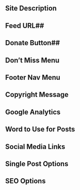 ## Site Description
## Feed URL## 
## Donate Button## 
## Don’t Miss Menu
## Footer Nav Menu
## Copyright Message
## Google Analytics
## Word to Use for Posts
## Social Media Links
## Single Post Options
## SEO Options
